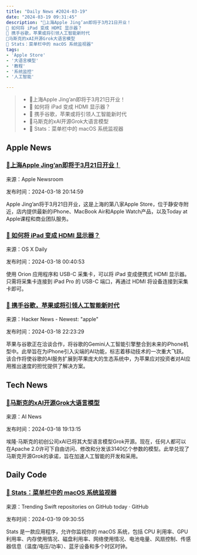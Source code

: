 ```yaml
---
title: "Daily News #2024-03-19"
date: "2024-03-19 09:31:45"
description: "🎉上海Apple Jing’an即将于3月21日开业！
🌟 如何将 iPad 变成 HDMI 显示器？
🍎 携手谷歌，苹果或将引领人工智能新时代
🎉马斯克的xAI开源Grok大语言模型
👀 Stats：菜单栏中的 macOS 系统监视器"
tags: 
- 'Apple Store'
- '大语言模型'
- '教程'
- '系统监控'
- '人工智能'

---
```


> - 🎉上海Apple Jing’an即将于3月21日开业！
> - 🌟 如何将 iPad 变成 HDMI 显示器？
> - 🍎 携手谷歌，苹果或将引领人工智能新时代
> - 🎉马斯克的xAI开源Grok大语言模型
> - 👀 Stats：菜单栏中的 macOS 系统监视器

## Apple News

### [🎉上海Apple Jing’an即将于3月21日开业！](https://www.apple.com/newsroom/2024/03/apple-jingan-to-welcome-its-first-customers-thursday-march-21-in-shanghai/)

来源：Apple Newsroom

发布时间：2024-03-18 20:14:59

Apple Jing’an将于3月21日开业，这是上海的第八家Apple Store，位于静安寺附近，店内提供最新的iPhone、MacBook Air和Apple Watch产品，以及Today at Apple课程和商业团队服务。

### [🌟 如何将 iPad 变成 HDMI 显示器？](https://osxdaily.com/2024/03/17/use-an-ipad-as-an-hdmi-display-with-orion-a-usb-c-capture-card/)

来源：OS X Daily

发布时间：2024-03-18 00:40:53

使用 Orion 应用程序和 USB-C 采集卡，可以将 iPad 变成便携式 HDMI 显示器。只需将采集卡连接到 iPad Pro 的 USB-C 端口，再通过 HDMI 将设备连接到采集卡即可。

### [🍎 携手谷歌，苹果或将引领人工智能新时代](https://www.thebreakingai.com/breaking-boundaries-apple-may-join-forces-with-google-in-unprecedented-collaboration-in-ai/)

来源：Hacker News - Newest: "apple"

发布时间：2024-03-18 22:23:29

苹果与谷歌正在洽谈合作，将谷歌的Gemini人工智能引擎整合到未来的iPhone机型中。此举旨在为iPhone引入尖端的AI功能，标志着移动技术的一次重大飞跃。该合作将使谷歌的AI服务扩展到苹果庞大的生态系统中，为苹果应对投资者对AI应用推出速度的担忧提供了解决方案。

## Tech News

### [🎉马斯克的xAI开源Grok大语言模型](https://www.artificialintelligence-news.com/2024/03/18/elon-musk-xai-open-sources-grok/)

来源：AI News

发布时间：2024-03-18 19:13:15

埃隆·马斯克的初创公司xAI已将其大型语言模型Grok开源。现在，任何人都可以在Apache 2.0许可下自由访问、修改和分发该3140亿个参数的模型。此举兑现了马斯克开源Grok的承诺，旨在加速人工智能的开发和采用。

## Daily Code

### [👀 Stats：菜单栏中的 macOS 系统监视器](https://github.com/exelban/stats)

来源：Trending Swift repositories on GitHub today · GitHub

发布时间：2024-03-19 09:30:55

Stats 是一款应用程序，允许你监视你的 macOS 系统，包括 CPU 利用率、GPU 利用率、内存使用情况、磁盘利用率、网络使用情况、电池电量、风扇控制、传感器信息（温度/电压/功率）、蓝牙设备和多个时区时钟。
